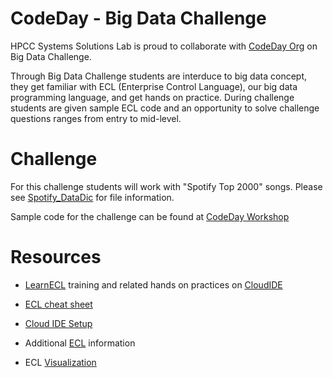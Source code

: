 # CodeDay - Big Data Challenge

HPCC Systems Solutions Lab is proud to collaborate with [CodeDay Org](https://www.codeday.org/) on Big Data Challenge.

Through Big Data Challenge students are interduce to big data concept, they get familiar with ECL (Enterprise Control Language), our big data programming language, and get hands on practice.
During challenge students are given sample ECL code and an opportunity to solve challenge questions ranges from entry to mid-level.

# Challenge

For this challenge students will work with "Spotify Top 2000" songs.
Please see [Spotify_DataDic](https://github.com/hpccsystems-solutions-lab/CodeDay_May2020.https://github.com/hpccsystems-solutions-lab/CodeDay_May2020.md) for file information.

Sample code for the challenge can be found at [CodeDay Workshop](https://ide.hpccsystems.com/workspaces/share/a0485885-04c5-4bb4-9965-ace176ba5dbe)

# Resources

- [LearnECL](https://hpccsystems-solutions-lab.github.io/) training and related hands on practices on [CloudIDE](https://ide.hpccsystems.com/workspaces/share/291d17d9-e5cb-4fac-83c2-ac5997c28a31)

- [ECL cheat sheet](https://github.com/hpccsystems-solutions-lab/CodeDay_May2020/blob/master/ECL_Cheat_Sheet.pdf)

- [Cloud IDE Setup](https://github.com/hpccsystems-solutions-lab/CodeDay_May2020/blob/master/CloudIDE-Setup.pdf)

- Additional [ECL](http://cdn.hpccsystems.com/releases/CE-Candidate-7.0.24/docs/EN_US/ECLLanguageReference_EN_US-7.0.24-1.pdf) information

- ECL [Visualization](https://d2wulyp08c6njk.cloudfront.net/releases/CE-Candidate-7.6.2/docs/EN_US/VisualizingECL_EN_US-7.6.2-1.pdf)

